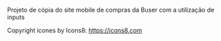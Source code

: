 Projeto de cópia do site mobile de compras da Buser com a utilização de inputs

Copyright icones by Icons8: https://icons8.com
